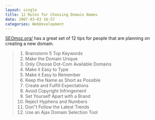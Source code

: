 ```yaml
---
layout: single
title: 12 Rules for Choosing Domain Names
date: 2007-03-03 16:57
categories: WebDevelopment
---
```

<a href="http://www.seomoz.org/blog/how-to-choose-the-right-domain-name">SEOmoz.org/</a> has a great set of 12 tips for people that are planning on creating a new domain.
<blockquote>
<ol>
	<li>Brainstorm 5 Top Keywords</li>
	<li>Make the Domain Unique</li>
	<li>Only Choose Dot-Com Available Domains</li>
	<li>Make it Easy to Type</li>
	<li>Make it Easy to Remember</li>
	<li>Keep the Name as Short as Possible</li>
	<li>Create and Fulfill Expectations</li>
	<li>Avoid Copyright Infringement</li>
	<li>Set Yourself Apart with a Brand</li>
	<li>Reject Hyphens and Numbers</li>
	<li>Don&quot;t Follow the Latest Trends</li>
	<li>Use an Ajax Domain Selection Tool</li>
</ol>
</blockquote>
